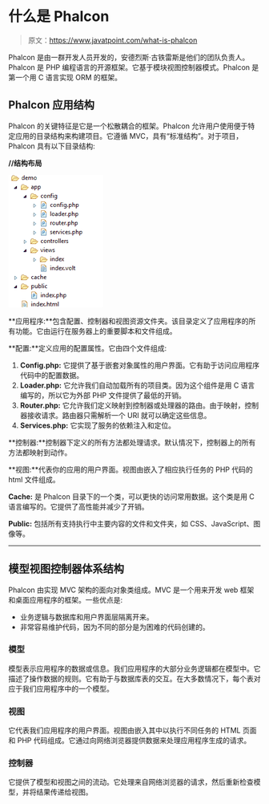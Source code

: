 # 什么是 Phalcon

> 原文：<https://www.javatpoint.com/what-is-phalcon>

Phalcon 是由一群开发人员开发的，安德烈斯·古铁雷斯是他们的团队负责人。Phalcon 是 PHP 编程语言的开源框架。它基于模块视图控制器模式。Phalcon 是第一个用 C 语言实现 ORM 的框架。

## Phalcon 应用结构

Phalcon 的关键特征是它是一个松散耦合的框架。Phalcon 允许用户使用便于特定应用的目录结构来构建项目。它遵循 MVC，具有“标准结构”。对于项目，Phalcon 具有以下目录结构:

**//结构布局**

![Phalcon What is Phalcon 1](img/eec24a08357ef481c9d15309d478d964.png)

**应用程序:**包含配置、控制器和视图资源文件夹。该目录定义了应用程序的所有功能。它由运行在服务器上的重要脚本和文件组成。

**配置:**定义应用的配置属性。它由四个文件组成:

1.  **Config.php:** 它提供了基于嵌套对象属性的用户界面。它有助于访问应用程序代码中的配置数据。
2.  **Loader.php:** 它允许我们自动加载所有的项目类。因为这个组件是用 C 语言编写的，所以它为外部 PHP 文件提供了最低的开销。
3.  **Router.php:** 它允许我们定义映射到控制器或处理器的路由。由于映射，控制器接收请求。路由器只需解析一个 URI 就可以确定这些信息。
4.  **Services.php:** 它实现了服务的依赖注入和定位。

**控制器:**控制器下定义的所有方法都处理请求。默认情况下，控制器上的所有方法都映射到动作。

**视图:**代表你的应用的用户界面。视图由嵌入了相应执行任务的 PHP 代码的 html 文件组成。

**Cache:** 是 Phalcon 目录下的一个类，可以更快的访问常用数据。这个类是用 C 语言编写的。它提供了高性能并减少了开销。

**Public:** 包括所有支持执行中主要内容的文件和文件夹，如 CSS、JavaScript、图像等。

* * *

## 模型视图控制器体系结构

Phalcon 由实现 MVC 架构的面向对象类组成。MVC 是一个用来开发 web 框架和桌面应用程序的框架。一些优点是:

*   业务逻辑与数据库和用户界面层隔离开来。
*   非常容易维护代码，因为不同的部分是为困难的代码创建的。

### 模型

模型表示应用程序的数据或信息。我们应用程序的大部分业务逻辑都在模型中。它描述了操作数据的规则。它有助于与数据库表的交互。在大多数情况下，每个表对应于我们应用程序中的一个模型。

### 视图

它代表我们应用程序的用户界面。视图由嵌入其中以执行不同任务的 HTML 页面和 PHP 代码组成。它通过向网络浏览器提供数据来处理应用程序生成的请求。

### 控制器

它提供了模型和视图之间的流动。它处理来自网络浏览器的请求，然后重新检查模型，并将结果传递给视图。